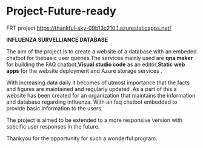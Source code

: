# Project-Future-ready
FRT project https://thankful-sky-09b13c210.1.azurestaticapps.net/


**INFLUENZA SURVELLIANCE DATABASE**

The aim of the project is to create a website of a database with an embeded chatbot for thebasic user queries.The services mainly used are **qna maker** for building the FAQ 
chatbot,**Visual studio code** as an editor,**Static web apps** for the website deployment and Azure storage services .

With increasing data daily it becomes of utmost importance that the facts and figures are maintained and regularly updated .As a part of this a website has been created for an organization that maintains the information and database regarding influenza.
With an faq chatbot embedded to provide basic information to the users.

The project is aimed to be extended to a  more responsive version with specific user responses in the future.

Thankyou for the opportunity for such a wonderful program.

